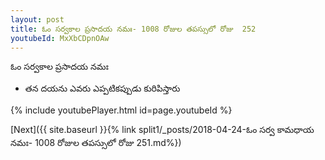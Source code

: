 ```yaml
---
layout: post
title: ఓం సర్వకాల ప్రసాదయ నమః- 1008 రోజుల తపస్సులో రోజు  252
youtubeId: MxXbCDpnOAw
---
```

 
 
 ఓం సర్వకాల ప్రసాదయ నమః  
 
 -  తన దయను ఎవరు ఎప్పటికప్పుడు కురిపిస్తారు 
 
  
 
  
 
 
 
 
 
 


{% include youtubePlayer.html id=page.youtubeId %}
 
[Next]({{ site.baseurl }}{% link  split1/_posts/2018-04-24-ఓం సర్వ కామధాయ నమః- 1008 రోజుల తపస్సులో రోజు  251.md%})
 
